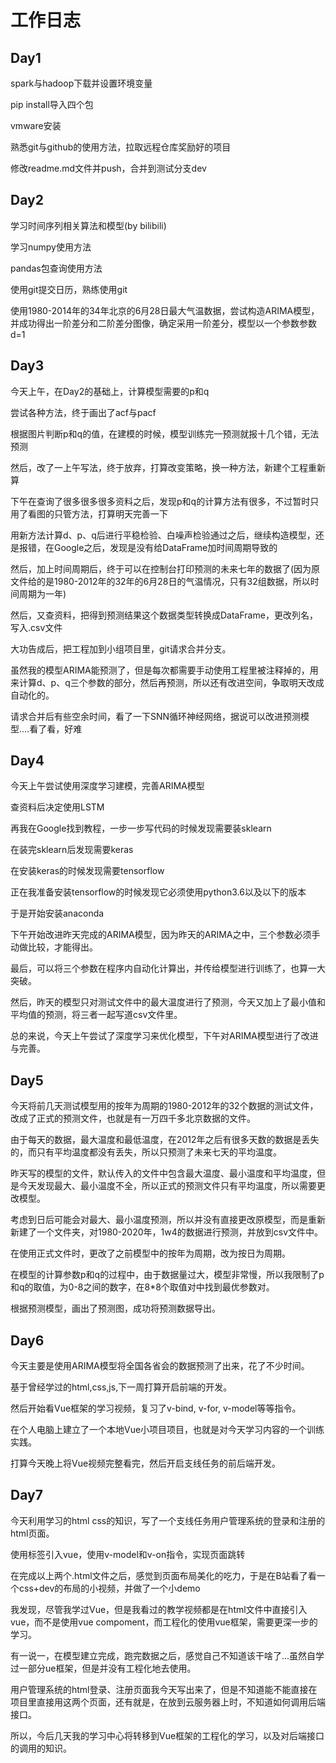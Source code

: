 # 工作日志

## Day1

spark与hadoop下载并设置环境变量

pip install导入四个包

vmware安装

熟悉git与github的使用方法，拉取远程仓库奖励好的项目

修改readme.md文件并push，合并到测试分支dev

## Day2

学习时间序列相关算法和模型(by bilibili)

学习numpy使用方法

pandas包查询使用方法

使用git提交日历，熟练使用git

使用1980-2014年的34年北京的6月28日最大气温数据，尝试构造ARIMA模型，
并成功得出一阶差分和二阶差分图像，确定采用一阶差分，模型以一个参数参数d=1

## Day3

今天上午，在Day2的基础上，计算模型需要的p和q

尝试各种方法，终于画出了acf与pacf

根据图片判断p和q的值，在建模的时候，模型训练完一预测就报十几个错，无法预测

然后，改了一上午写法，终于放弃，打算改变策略，换一种方法，新建个工程重新算

下午在查询了很多很多很多资料之后，发现p和q的计算方法有很多，不过暂时只用了看图的只管方法，打算明天完善一下

用新方法计算d、p、q后进行平稳检验、白噪声检验通过之后，继续构造模型，还是报错，在Google之后，发现是没有给DataFrame加时间周期导致的

然后，加上时间周期后，终于可以在控制台打印预测的未来七年的数据了(因为原文件给的是1980-2012年的32年的6月28日的气温情况，只有32组数据，所以时间周期为一年)

然后，又查资料，把得到预测结果这个数据类型转换成DataFrame，更改列名，写入.csv文件

大功告成后，把工程加到小组项目里，git请求合并分支。

虽然我的模型ARIMA能预测了，但是每次都需要手动使用工程里被注释掉的，用来计算d、p、q三个参数的部分，然后再预测，所以还有改进空间，争取明天改成自动化的。

请求合并后有些空余时间，看了一下SNN循环神经网络，据说可以改进预测模型....看了看，好难

## Day4

今天上午尝试使用深度学习建模，完善ARIMA模型

查资料后决定使用LSTM

再我在Google找到教程，一步一步写代码的时候发现需要装sklearn

在装完sklearn后发现需要keras

在安装keras的时候发现需要tensorflow

正在我准备安装tensorflow的时候发现它必须使用python3.6以及以下的版本

于是开始安装anaconda

下午开始改进昨天完成的ARIMA模型，因为昨天的ARIMA之中，三个参数必须手动做比较，才能得出。

最后，可以将三个参数在程序内自动化计算出，并传给模型进行训练了，也算一大突破。

然后，昨天的模型只对测试文件中的最大温度进行了预测，今天又加上了最小值和平均值的预测，将三者一起写道csv文件里。

总的来说，今天上午尝试了深度学习来优化模型，下午对ARIMA模型进行了改进与完善。

## Day5

今天将前几天测试模型用的按年为周期的1980-2012年的32个数据的测试文件，改成了正式的预测文件，也就是有一万四千多北京数据的文件。

由于每天的数据，最大温度和最低温度，在2012年之后有很多天数的数据是丢失的，而只有平均温度都没有丢失，所以只预测了未来七天的平均温度。

昨天写的模型的文件，默认传入的文件中包含最大温度、最小温度和平均温度，但是今天发现最大、最小温度不全，所以正式的预测文件只有平均温度，所以需要更改模型。

考虑到日后可能会对最大、最小温度预测，所以并没有直接更改原模型，而是重新新建了一个文件夹，对1980-2020年，1w4的数据进行预测，并放到csv文件中。

在使用正式文件时，更改了之前模型中的按年为周期，改为按日为周期。

在模型的计算参数p和q的过程中，由于数据量过大，模型非常慢，所以我限制了p和q的取值，为0-8之间的数字，在8*8个取值对中找到最优参数对。

根据预测模型，画出了预测图，成功将预测数据导出。

## Day6

今天主要是使用ARIMA模型将全国各省会的数据预测了出来，花了不少时间。

基于曾经学过的html,css,js,下一周打算开启前端的开发。

然后开始看Vue框架的学习视频，复习了v-bind, v-for, v-model等等指令。

在个人电脑上建立了一个本地Vue小项目项目，也就是对今天学习内容的一个训练实践。

打算今天晚上将Vue视频完整看完，然后开启支线任务的前后端开发。

## Day7

今天利用学习的html css的知识，写了一个支线任务用户管理系统的登录和注册的html页面。

使用<script></script>标签引入vue，使用v-model和v-on指令，实现页面跳转

在完成以上两个.html文件之后，感觉到页面布局美化的吃力，于是在B站看了看一个css+dev的布局的小视频，并做了一个小demo

我发现，尽管我学过Vue，但是我看过的教学视频都是在html文件中直接引入vue，而不是使用vue compoment，而工程化的使用vue框架，需要更深一步的学习。

有一说一，在模型建立完成，跑完数据之后，感觉自己不知道该干啥了...虽然自学过一部分ue框架，但是并没有工程化地去使用。

用户管理系统的html登录、注册页面我今天写出来了，但是不知道能不能直接在项目里直接用这两个页面，还有就是，在放到云服务器上时，不知道如何调用后端接口。

所以，今后几天我的学习中心将转移到Vue框架的工程化的学习，以及对后端接口的调用的知识。